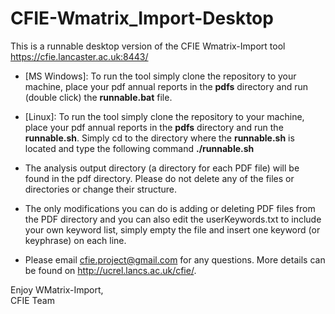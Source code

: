 # CFIE-Wmatrix_Import-Desktop
This is a runnable desktop version of the CFIE Wmatrix-Import tool https://cfie.lancaster.ac.uk:8443/

* [MS Windows]: To run the tool simply clone the repository to your machine, place your pdf annual reports in the **pdfs** directory and run (double click) the **runnable.bat** file.
* [Linux]:  To run the tool simply clone the repository to your machine, place your pdf annual reports in the **pdfs** directory and run the **runnable.sh**. Simply cd to the directory where the **runnable.sh** is located and type the following command **./runnable.sh**
* The analysis output directory (a directory for each PDF file) will be found in the pdf directory. Please do not delete any of the files or directories or change their structure. 
* The only modifications you can do is adding or deleting PDF files from the PDF directory and you can also edit the userKeywords.txt to include your own keyword list, simply empty the file and insert one keyword (or keyphrase) on each line.

* Please email cfie.project@gmail.com for any questions. More details can be found on http://ucrel.lancs.ac.uk/cfie/.

Enjoy WMatrix-Import, </br>
CFIE Team
